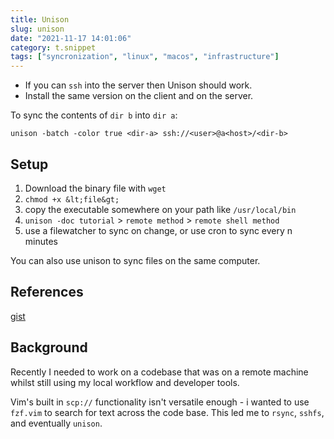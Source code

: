 ```yaml
---
title: Unison
slug: unison
date: "2021-11-17 14:01:06"
category: t.snippet
tags: ["syncronization", "linux", "macos", "infrastructure"]
---
```


- If you can `ssh` into the server then Unison should work.
- Install the same version on the client and on the server.

To sync the contents of `dir b` into `dir a`:

```shell
unison -batch -color true <dir-a> ssh://<user>@a<host>/<dir-b>
```

## Setup

1.  Download the binary file with `wget`
1.  `chmod +x &lt;file&gt;`
1.  copy the executable somewhere on your path like `/usr/local/bin`
1.  `unison -doc tutorial` > `remote method` > `remote shell method`
1.  use a filewatcher to sync on change, or use cron to sync every n minutes

You can also use unison to sync files on the same computer.

## References

[gist](https://gist.github.com/asksven/ee38dbe5bdab7e39aa133a1df24dd034)

## Background

Recently I needed to work on a codebase that was on a remote machine whilst
still using my local workflow and developer tools.

Vim's built in `scp://` functionality isn't versatile enough - i wanted to use
`fzf.vim` to search for text across the code base. This led me to `rsync`, `sshfs`,
and eventually `unison`.
